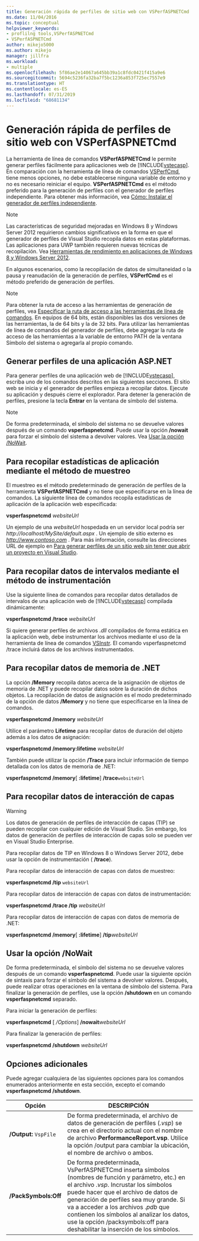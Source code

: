 ```yaml
---
title: Generación rápida de perfiles de sitio web con VSPerfASPNETCmd | Microsoft Docs
ms.date: 11/04/2016
ms.topic: conceptual
helpviewer_keywords:
- proflilng tools,VSPerfASPNETCmd
- VSPerfASPNETCmd
author: mikejo5000
ms.author: mikejo
manager: jillfra
ms.workload:
- multiple
ms.openlocfilehash: 5f86ae2e14067a645bb39a1c8fdc0421f415a9e6
ms.sourcegitcommit: 5694c5236fa32ba7f5bc1236a853f725ec7557e9
ms.translationtype: HT
ms.contentlocale: es-ES
ms.lasthandoff: 07/31/2019
ms.locfileid: "68681134"
---
```

# <a name="rapid-web-site-profiling-with-vsperfaspnetcmd"></a>Generación rápida de perfiles de sitio web con VSPerfASPNETCmd

La herramienta de línea de comandos **VSPerfASPNETCmd** le permite generar perfiles fácilmente para aplicaciones web de [!INCLUDE[vstecasp](../code-quality/includes/vstecasp_md.md)]. En comparación con la herramienta de línea de comandos [VSPerfCmd](../profiling/vsperfcmd.md), tiene menos opciones, no debe establecerse ninguna variable de entorno y no es necesario reiniciar el equipo. **VSPerfASPNETCmd** es el método preferido para la generación de perfiles con el generador de perfiles independiente. Para obtener más información, vea [Cómo: Instalar el generador de perfiles independiente](../profiling/how-to-install-the-stand-alone-profiler.md).

> [!NOTE]
> Las características de seguridad mejoradas en Windows 8 y Windows Server 2012 requirieron cambios significativos en la forma en que el generador de perfiles de Visual Studio recopila datos en estas plataformas. Las aplicaciones para UWP también requieren nuevas técnicas de recopilación. Vea [Herramientas de rendimiento en aplicaciones de Windows 8 y Windows Server 2012](../profiling/performance-tools-on-windows-8-and-windows-server-2012-applications.md).

 En algunos escenarios, como la recopilación de datos de simultaneidad o la pausa y reanudación de la generación de perfiles, **VSPerfCmd** es el método preferido de generación de perfiles.

> [!NOTE]
> Para obtener la ruta de acceso a las herramientas de generación de perfiles, vea [Especificar la ruta de acceso a las herramientas de línea de comandos](../profiling/specifying-the-path-to-profiling-tools-command-line-tools.md). En equipos de 64 bits, están disponibles las dos versiones de las herramientas, la de 64 bits y la de 32 bits. Para utilizar las herramientas de línea de comandos del generador de perfiles, debe agregar la ruta de acceso de las herramientas a la variable de entorno PATH de la ventana Símbolo del sistema o agregarla al propio comando.

## <a name="profile-an-aspnet-application"></a>Generar perfiles de una aplicación ASP.NET

Para generar perfiles de una aplicación web de [!INCLUDE[vstecasp](../code-quality/includes/vstecasp_md.md)], escriba uno de los comandos descritos en las siguientes secciones. El sitio web se inicia y el generador de perfiles empieza a recopilar datos. Ejecute su aplicación y después cierre el explorador. Para detener la generación de perfiles, presione la tecla **Entrar** en la ventana de símbolo del sistema.

> [!NOTE]
> De forma predeterminada, el símbolo del sistema no se devuelve valores después de un comando **vsperfaspnetcmd**. Puede usar la opción **/nowait** para forzar el símbolo del sistema a devolver valores. Vea [Usar la opción /NoWait](#use-the-nowait-option).

## <a name="to-collect-application-statistics-by-using-the-sampling-method"></a>Para recopilar estadísticas de aplicación mediante el método de muestreo
 El muestreo es el método predeterminado de generación de perfiles de la herramienta **VSPerfASPNETCmd** y no tiene que especificarse en la línea de comandos. La siguiente línea de comandos recopila estadísticas de aplicación de la aplicación web especificada:

 **vsperfaspnetcmd**  *websiteUrl*

 Un ejemplo de una *websiteUrl* hospedada en un servidor local podría ser *http://localhost/MySite/default.aspx* . Un ejemplo de sitio externo es *http://www.contoso.com* . Para más información, consulte las direcciones URL de ejemplo en [Para generar perfiles de un sitio web sin tener que abrir un proyecto en Visual Studio](how-to-collect-performance-data-for-a-web-site.md#to-profile-a-web-site-without-opening-a-project-in-visual-studio).

## <a name="to-collect-detailed-timing-data-by-using-the-instrumentation-method"></a>Para recopilar datos de intervalos mediante el método de instrumentación

Use la siguiente línea de comandos para recopilar datos detallados de intervalos de una aplicación web de [!INCLUDE[vstecasp](../code-quality/includes/vstecasp_md.md)] compilada dinámicamente:

**vsperfaspnetcmd /trace**  *websiteUrl*

Si quiere generar perfiles de archivos .*dll* compilados de forma estática en la aplicación web, debe instrumentar los archivos mediante el uso de la herramienta de línea de comandos [VSInstr](../profiling/vsinstr.md). El comando vsperfaspnetcmd /trace incluirá datos de los archivos instrumentados.

## <a name="to-collect-net-memory-data"></a>Para recopilar datos de memoria de .NET

La opción **/Memory** recopila datos acerca de la asignación de objetos de memoria de .NET y puede recopilar datos sobre la duración de dichos objetos. La recopilación de datos de asignación es el modo predeterminado de la opción de datos **/Memory** y no tiene que especificarse en la línea de comandos.

 **vsperfaspnetcmd /memory** *websiteUrl*

 Utilice el parámetro **Lifetime** para recopilar datos de duración del objeto además a los datos de asignación:

 **vsperfaspnetcmd /memory:lifetime** *websiteUrl*

 También puede utilizar la opción **/Trace** para incluir información de tiempo detallada con los datos de memoria de .NET:

 **vsperfaspnetcmd /memory**[ **:lifetime**] **/trace**`websiteUrl`

## <a name="to-collect-tier-interaction-data"></a>Para recopilar datos de interacción de capas

> [!WARNING]
> Los datos de generación de perfiles de interacción de capas (TIP) se pueden recopilar con cualquier edición de Visual Studio. Sin embargo, los datos de generación de perfiles de interacción de capas solo se pueden ver en Visual Studio Enterprise.
>
> Para recopilar datos de TIP en Windows 8 o Windows Server 2012, debe usar la opción de instrumentación ( **/trace**).

Para recopilar datos de interacción de capas con datos de muestreo:

**vsperfaspnetcmd /tip** `websiteUrl`

Para recopilar datos de interacción de capas con datos de instrumentación:

**vsperfaspnetcmd /trace /tip** *websiteUrl*

Para recopilar datos de interacción de capas con datos de memoria de .NET:

**vsperfaspnetcmd /memory**[ **:lifetime**] **/tip**_websiteUrl_

## <a name="use-the-nowait-option"></a>Usar la opción /NoWait

De forma predeterminada, el símbolo del sistema no se devuelve valores después de un comando **vsperfaspnetcmd**. Puede usar la siguiente opción de sintaxis para forzar el símbolo del sistema a devolver valores. Después, puede realizar otras operaciones en la ventana de símbolo del sistema. Para finalizar la generación de perfiles, use la opción **/shutdown** en un comando **vsperfaspnetcmd** separado.

Para iniciar la generación de perfiles:

**vsperfaspnetcmd** [ */Options*] **/nowait**_websiteUrl_

Para finalizar la generación de perfiles:

**vsperfaspnetcmd /shutdown** *websiteUrl*

## <a name="additional-options"></a>Opciones adicionales

Puede agregar cualquiera de las siguientes opciones para los comandos enumerados anteriormente en esta sección, excepto el comando **vsperfaspnetcmd /shutdown**.

|Opción|DESCRIPCIÓN|
|------------|-----------------|
|**/Output:** `VspFile`|De forma predeterminada, el archivo de datos de generación de perfiles (.*vsp*) se crea en el directorio actual con el nombre de archivo **PerformanceReport.vsp**. Utilice la opción /output para cambiar la ubicación, el nombre de archivo o ambos.|
|**/PackSymbols:Off**|De forma predeterminada, VsPerfASPNETCmd inserta símbolos (nombres de función y parámetro, etc.) en el archivo .*vsp*. Incrustar los símbolos puede hacer que el archivo de datos de generación de perfiles sea muy grande. Si va a acceder a los archivos .*pdb* que contienen los símbolos al analizar los datos, use la opción /packsymbols:off para deshabilitar la inserción de los símbolos.|
